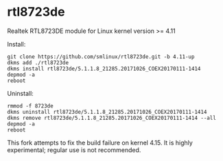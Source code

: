 # rtl8723de
Realtek RTL8723DE module for Linux kernel version >= 4.11

Install:

    git clone https://github.com/smlinux/rtl8723de.git -b 4.11-up
    dkms add ./rtl8723de
    dkms install rtl8723de/5.1.1.8_21285.20171026_COEX20170111-1414
    depmod -a
    reboot

Uninstall:

    rmmod -f 8723de
    dkms uninstall rtl8723de/5.1.1.8_21285.20171026_COEX20170111-1414
    dkms remove rtl8723de/5.1.1.8_21285.20171026_COEX20170111-1414 --all
    depmod -a
    reboot

This fork attempts to fix the build failure on kernel 4.15. It is highly experimental; regular use is not recommended.
